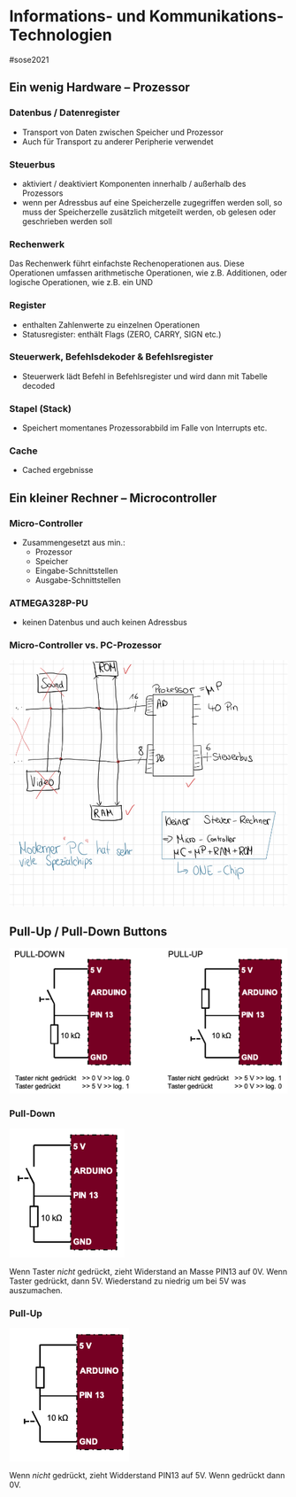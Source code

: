# Informations- und Kommunikations-Technologien

\#sose2021

## **Ein wenig Hardware** – Prozessor

### Datenbus / Datenregister

* Transport von Daten zwischen Speicher und Prozessor
* Auch für Transport zu anderer Peripherie verwendet

### Steuerbus

* aktiviert / deaktiviert Komponenten innerhalb / außerhalb des Prozessors
* wenn per Adressbus auf eine Speicherzelle zugegriffen werden soll, so muss der Speicherzelle zusätzlich mitgeteilt werden, ob gelesen oder geschrieben werden soll

### Rechenwerk

Das Rechenwerk führt einfachste Rechenoperationen aus. Diese Operationen umfassen arithmetische Operationen, wie z.B. Additionen, oder logische Operationen, wie z.B. ein UND

### Register

* enthalten Zahlenwerte zu einzelnen Operationen
* Statusregister: enthält Flags (ZERO, CARRY, SIGN etc.)

### Steuerwerk, Befehlsdekoder & Befehlsregister

* Steuerwerk lädt Befehl in Befehlsregister und wird dann mit Tabelle decoded

### Stapel (Stack)

* Speichert momentanes Prozessorabbild im Falle von Interrupts etc.

### Cache

* Cached ergebnisse

## **Ein kleiner Rechner** – Microcontroller

### Micro-Controller

* Zusammengesetzt aus min.:
  * Prozessor
  * Speicher
  * Eingabe-Schnittstellen
  * Ausgabe-Schnittstellen

### ATMEGA328P-PU

* keinen Datenbus und auch keinen Adressbus

### Micro-Controller vs. PC-Prozessor

![Informationstechnologie .png](../../../Attachments/Informationstechnologie%20.png)

## **Pull-Up / Pull-Down Buttons**

![Screenshot 2021-07-22 at 16.26.41.png](../../../Attachments/Screenshot%202021-07-22%20at%2016.26.41.png)

### Pull-Down

![Screenshot 2021-07-22 at 16.20.59.png](../../../Attachments/Screenshot%202021-07-22%20at%2016.20.59.png)

Wenn Taster *nicht* gedrückt, zieht Widerstand an Masse PIN13 auf 0V.
Wenn Taster gedrückt, dann 5V.
Wiederstand zu niedrig um bei 5V was auszumachen.

### Pull-Up

![Screenshot 2021-07-22 at 16.23.31.png](../../../Attachments/Screenshot%202021-07-22%20at%2016.23.31.png)

Wenn *nicht* gedrückt, zieht Widderstand PIN13 auf 5V.
Wenn gedrückt dann 0V.
